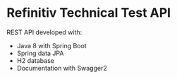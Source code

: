 # Refinitiv Technical Test API

REST API developed with:
* Java 8 with Spring Boot
* Spring data JPA
* H2 database
* Documentation with Swagger2